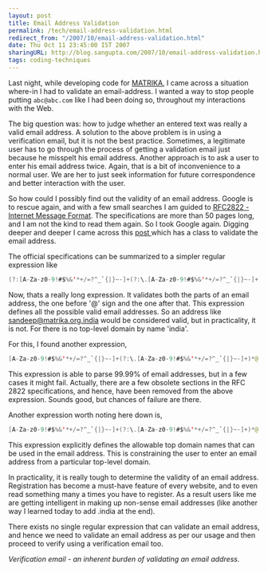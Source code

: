 ```yaml
---
layout: post
title: Email Address Validation
permalink: /tech/email-address-validation.html
redirect_from: "/2007/10/email-address-validation.html"
date: Thu Oct 11 23:45:00 IST 2007
sharingURL: http://blog.sangupta.com/2007/10/email-address-validation.html
tags: coding-techniques
---
```


Last night, while developing code for 
<a href="http://www.matrika-india.org" title="MATRIKA India">MATRIKA</a>, I came across a 
situation where-in I had to validate an email-address. I wanted a way to stop people putting 
`abc@abc.com` like I had been doing so, throughout my interactions with the Web. 

<!-- break here -->

The big question was: how to judge whether an entered text was really a valid email address. A 
solution to the above problem is in using a verification email, but it is not the best practice. 
Sometimes, a legitimate user has to go through the process of getting a validation email just 
because he misspelt his email address. Another approach is to ask a user to enter his email 
address twice. Again, that is a bit of inconvenience to a normal user. We are her to just seek 
information for future correspondence and better interaction with the user.

So how could I possibly find out the validity of an email address. Google is to rescue again, 
and with a few small searches I am guided to <a href="http://www.faqs.org/rfcs/rfc2822.html">
RFC2822 - Internet Message Format</a>. The specifications are more than 50 pages long, and I am 
not the kind to read them again. So I took Google again. Digging deeper and deeper I came across this 
<a href="http://mail-archives.apache.org/mod_mbox/james-mailet-api/200708.mbox/%3C20070814143449.7F72E1A981A@eris.apache.org%3E">post </a>
which has a class to validate the email address.

The official specifications can be summarized to a simpler regular expression like

```java
(?:[A-Za-z0-9!#$%&'*+/=?^_`{|}~-]+(?:\.[A-Za-z0-9!#$%&'*+/=?^_`{|}~-]+)*|"(?:[\x01-\x08\x0b\x0c\x0e-\x1f\x21\x23-\x5b\x5d-\x7f]|\\[\x01-\x09\x0b\x0c\x0e-\x7f])*")@(?:(?:[A-Za-z0-9](?:[A-Za-z0-9-]*[A-Za-z0-9])?\.)+[A-Za-z0-9](?:[A-Za-z0-9-]*[A-Za-z0-9])?|\[(?:(?:25[0-5]|2[0-4][0-9]|[01]?[0-9][0-9]?)\.){3}(?:25[0-5]|2[0-4][0-9]|[01]?[0-9][0-9]?|[A-Za-z0-9-]*[A-Za-z0-9]:(?:[\x01-\x08\x0b\x0c\x0e-\x1f\x21-\x5a\x53-\x7f]|\\[\x01-\x09\x0b\x0c\x0e-\x7f])+)\])
```

Now, thats a really long expression. It validates both the parts of an email address, the one before '@' sign and the one after that. This expression defines all the possible valid email addresses. So an address like sandeep@matrika.org.india would be considered valid, but in practicality, it is not. For there is no top-level domain by name 'india'.

For this, I found another expression,
```java
[A-Za-z0-9!#$%&'*+/=?^_`{|}~-]+(?:\.[A-Za-z0-9!#$%&'*+/=?^_`{|}~-]+)*@(?:[A-Za-z0-9](?:[A-Za-z0-9-]*[A-Za-z0-9])?\.)+[A-Za-z0-9](?:[A-Za-z0-9-]*[A-Za-z0-9])??
```

This expression is able to parse 99.99% of email addresses, but in a few cases it might fail. 
Actually, there are a few obsolete sections in the RFC 2822 specifications, and hence, have been 
removed from the above expression. Sounds good, but chances of failure are there.

Another expression worth noting here down is,

```java
[A-Za-z0-9!#$%&'*+/=?^_`{|}~-]+(?:\.[A-Za-z0-9!#$%&'*+/=?^_`{|}~-]+)*@(?:[A-Za-z0-9](?:[A-Za-z0-9-]*[A-Za-z0-9])?\.)+(?:[A-Z]{2}|com|org|net|gov|biz|info|name|aero|biz|info|jobs|museum)\b
```

This expression explicitly defines the allowable top domain names that can be used in the 
email address. This is constraining the user to enter an email address from a particular 
top-level domain.

In practicality, it is really tough to determine the validity of an email address. Registration 
has become a must-have feature of every website, and to even read something many a times you have 
to register. As a result users like me are getting intelligent in making up non-sense email 
addresses (like another way I learned today to add .india at the end). 

There exists no single regular expression that can validate an email address, and hence we need 
to validate an email address as per our usage and then proceed to verify using a verification email too. 

_Verification email - an inherent burden of validating an email address._

